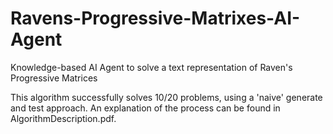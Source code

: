 # Ravens-Progressive-Matrixes-AI-Agent
Knowledge-based AI Agent to solve a text representation of Raven's Progressive Matrices

This algorithm successfully solves 10/20 problems, using a 'naive' generate and test approach. An explanation of the process can be found in AlgorithmDescription.pdf. 
